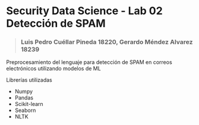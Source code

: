 # Security Data Science - Lab 02 <br> Detección de SPAM
> ### Luis Pedro Cuéllar Pineda 18220, Gerardo Méndez Alvarez 18239

Preprocesamiento del lenguaje para detección de SPAM en correos electrónicos utilizando modelos de ML

Librerías utilizadas
* Numpy
* Pandas
* Scikit-learn
* Seaborn
* NLTK
